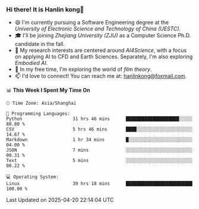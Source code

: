 ### Hi there! It is Hanlin kong👋

<!--
**MikeGoblin/MikeGoblin** is a ✨ _special_ ✨ repository because its `README.md` (this file) appears on your GitHub profile.

Here are some ideas to get you started:

- 🔭 I’m currently working on ...
- 🌱 I’m currently learning ...
- 👯 I’m looking to collaborate on ...
- 🤔 I’m looking for help with ...
- 💬 Ask me about ...
- 📫 How to reach me: ...
- 😄 Pronouns: ...
- ⚡ Fun fact: ...
-->
- 😄 I'm currently pursuing a Software Engineering degree at the *University of Electronic Science and Technology of China (UESTC)*.
- 🎓 I'll be joining *Zhejiang University (ZJU)* as a Computer Science Ph.D. candidate in the fall.
- 🔭 My research interests are centered around *AI4Science*, with a focus on applying AI to CFD and Earth Sciences. Separately, I'm also exploring *Embodied AI*. 
- 🌱 In my free time, I'm exploring the world of *film theory*.
- 📫 I'd love to connect! You can reach me at: [hanlinkong@foxmail.com](mailto:hanlinkong@foxmail.com).

<!--START_SECTION:waka-->
📊 **This Week I Spent My Time On** 

```text
🕑︎ Time Zone: Asia/Shanghai

💬 Programming Languages: 
Python                   31 hrs 46 mins      ████████████████████░░░░░   80.80 % 
CSV                      5 hrs 46 mins       ████░░░░░░░░░░░░░░░░░░░░░   14.67 % 
Markdown                 1 hr 34 mins        █░░░░░░░░░░░░░░░░░░░░░░░░   04.00 % 
JSON                     7 mins              ░░░░░░░░░░░░░░░░░░░░░░░░░   00.31 % 
Text                     5 mins              ░░░░░░░░░░░░░░░░░░░░░░░░░   00.22 % 

💻 Operating System: 
Linux                    39 hrs 18 mins      █████████████████████████   100.00 % 
```


 Last Updated on 2025-04-20 22:14:04 UTC
<!--END_SECTION:waka-->
